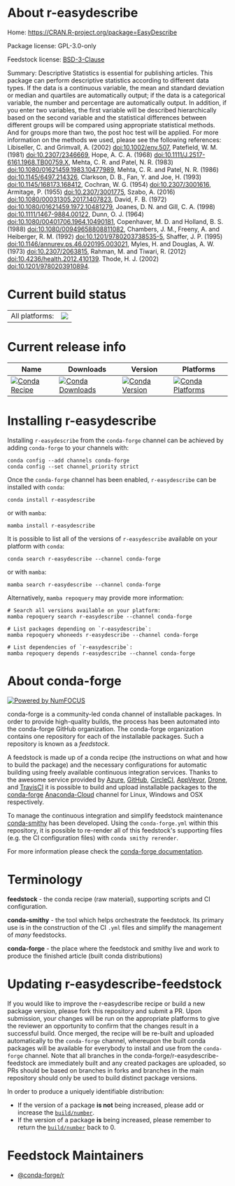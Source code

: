 About r-easydescribe
====================

Home: https://CRAN.R-project.org/package=EasyDescribe

Package license: GPL-3.0-only

Feedstock license: [BSD-3-Clause](https://github.com/conda-forge/r-easydescribe-feedstock/blob/main/LICENSE.txt)

Summary: Descriptive Statistics is essential for publishing articles. This package can perform descriptive statistics according to different data types. If the data is a continuous variable, the mean and standard deviation or median and quartiles are automatically output; if the data is a categorical variable, the number and percentage are automatically output. In addition, if you enter two variables, the first variable will be described hierarchically based on the second variable and the statistical differences between different groups will be compared using appropriate statistical methods. And for groups more than two, the post hoc test will be applied. For more information on the methods we used, please see the following references: Libiseller, C. and Grimvall, A. (2002) <doi:10.1002/env.507>, Patefield, W. M. (1981) <doi:10.2307/2346669>, Hope, A. C. A. (1968) <doi:10.1111/J.2517-6161.1968.TB00759.X>, Mehta, C. R. and Patel, N. R. (1983) <doi:10.1080/01621459.1983.10477989>, Mehta, C. R. and Patel, N. R. (1986) <doi:10.1145/6497.214326>, Clarkson, D. B., Fan, Y. and Joe, H. (1993) <doi:10.1145/168173.168412>, Cochran, W. G. (1954) <doi:10.2307/3001616>, Armitage, P. (1955) <doi:10.2307/3001775>, Szabo, A. (2016) <doi:10.1080/00031305.2017.1407823>, David, F. B. (1972) <doi:10.1080/01621459.1972.10481279>, Joanes, D. N. and Gill, C. A. (1998) <doi:10.1111/1467-9884.00122>, Dunn, O. J. (1964) <doi:10.1080/00401706.1964.10490181>, Copenhaver, M. D. and Holland, B. S. (1988) <doi:10.1080/00949658808811082>, Chambers, J. M., Freeny, A. and Heiberger, R. M. (1992) <doi:10.1201/9780203738535-5>, Shaffer, J. P. (1995) <doi:10.1146/annurev.ps.46.020195.003021>, Myles, H. and Douglas, A. W. (1973) <doi:10.2307/2063815>, Rahman, M. and Tiwari, R. (2012) <doi:10.4236/health.2012.410139>. Thode, H. J. (2002) <doi:10.1201/9780203910894>.

Current build status
====================


<table><tr><td>All platforms:</td>
    <td>
      <a href="https://dev.azure.com/conda-forge/feedstock-builds/_build/latest?definitionId=16199&branchName=main">
        <img src="https://dev.azure.com/conda-forge/feedstock-builds/_apis/build/status/r-easydescribe-feedstock?branchName=main">
      </a>
    </td>
  </tr>
</table>

Current release info
====================

| Name | Downloads | Version | Platforms |
| --- | --- | --- | --- |
| [![Conda Recipe](https://img.shields.io/badge/recipe-r--easydescribe-green.svg)](https://anaconda.org/conda-forge/r-easydescribe) | [![Conda Downloads](https://img.shields.io/conda/dn/conda-forge/r-easydescribe.svg)](https://anaconda.org/conda-forge/r-easydescribe) | [![Conda Version](https://img.shields.io/conda/vn/conda-forge/r-easydescribe.svg)](https://anaconda.org/conda-forge/r-easydescribe) | [![Conda Platforms](https://img.shields.io/conda/pn/conda-forge/r-easydescribe.svg)](https://anaconda.org/conda-forge/r-easydescribe) |

Installing r-easydescribe
=========================

Installing `r-easydescribe` from the `conda-forge` channel can be achieved by adding `conda-forge` to your channels with:

```
conda config --add channels conda-forge
conda config --set channel_priority strict
```

Once the `conda-forge` channel has been enabled, `r-easydescribe` can be installed with `conda`:

```
conda install r-easydescribe
```

or with `mamba`:

```
mamba install r-easydescribe
```

It is possible to list all of the versions of `r-easydescribe` available on your platform with `conda`:

```
conda search r-easydescribe --channel conda-forge
```

or with `mamba`:

```
mamba search r-easydescribe --channel conda-forge
```

Alternatively, `mamba repoquery` may provide more information:

```
# Search all versions available on your platform:
mamba repoquery search r-easydescribe --channel conda-forge

# List packages depending on `r-easydescribe`:
mamba repoquery whoneeds r-easydescribe --channel conda-forge

# List dependencies of `r-easydescribe`:
mamba repoquery depends r-easydescribe --channel conda-forge
```


About conda-forge
=================

[![Powered by
NumFOCUS](https://img.shields.io/badge/powered%20by-NumFOCUS-orange.svg?style=flat&colorA=E1523D&colorB=007D8A)](https://numfocus.org)

conda-forge is a community-led conda channel of installable packages.
In order to provide high-quality builds, the process has been automated into the
conda-forge GitHub organization. The conda-forge organization contains one repository
for each of the installable packages. Such a repository is known as a *feedstock*.

A feedstock is made up of a conda recipe (the instructions on what and how to build
the package) and the necessary configurations for automatic building using freely
available continuous integration services. Thanks to the awesome service provided by
[Azure](https://azure.microsoft.com/en-us/services/devops/), [GitHub](https://github.com/),
[CircleCI](https://circleci.com/), [AppVeyor](https://www.appveyor.com/),
[Drone](https://cloud.drone.io/welcome), and [TravisCI](https://travis-ci.com/)
it is possible to build and upload installable packages to the
[conda-forge](https://anaconda.org/conda-forge) [Anaconda-Cloud](https://anaconda.org/)
channel for Linux, Windows and OSX respectively.

To manage the continuous integration and simplify feedstock maintenance
[conda-smithy](https://github.com/conda-forge/conda-smithy) has been developed.
Using the ``conda-forge.yml`` within this repository, it is possible to re-render all of
this feedstock's supporting files (e.g. the CI configuration files) with ``conda smithy rerender``.

For more information please check the [conda-forge documentation](https://conda-forge.org/docs/).

Terminology
===========

**feedstock** - the conda recipe (raw material), supporting scripts and CI configuration.

**conda-smithy** - the tool which helps orchestrate the feedstock.
                   Its primary use is in the construction of the CI ``.yml`` files
                   and simplify the management of *many* feedstocks.

**conda-forge** - the place where the feedstock and smithy live and work to
                  produce the finished article (built conda distributions)


Updating r-easydescribe-feedstock
=================================

If you would like to improve the r-easydescribe recipe or build a new
package version, please fork this repository and submit a PR. Upon submission,
your changes will be run on the appropriate platforms to give the reviewer an
opportunity to confirm that the changes result in a successful build. Once
merged, the recipe will be re-built and uploaded automatically to the
`conda-forge` channel, whereupon the built conda packages will be available for
everybody to install and use from the `conda-forge` channel.
Note that all branches in the conda-forge/r-easydescribe-feedstock are
immediately built and any created packages are uploaded, so PRs should be based
on branches in forks and branches in the main repository should only be used to
build distinct package versions.

In order to produce a uniquely identifiable distribution:
 * If the version of a package **is not** being increased, please add or increase
   the [``build/number``](https://docs.conda.io/projects/conda-build/en/latest/resources/define-metadata.html#build-number-and-string).
 * If the version of a package **is** being increased, please remember to return
   the [``build/number``](https://docs.conda.io/projects/conda-build/en/latest/resources/define-metadata.html#build-number-and-string)
   back to 0.

Feedstock Maintainers
=====================

* [@conda-forge/r](https://github.com/conda-forge/r/)

